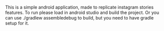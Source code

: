 This is a simple android application, made to replicate instagram stories features. To run please load in android studio and build the project. 
Or you can use ./gradlew assembledebug to build, but you need to have gradle setup for it.
